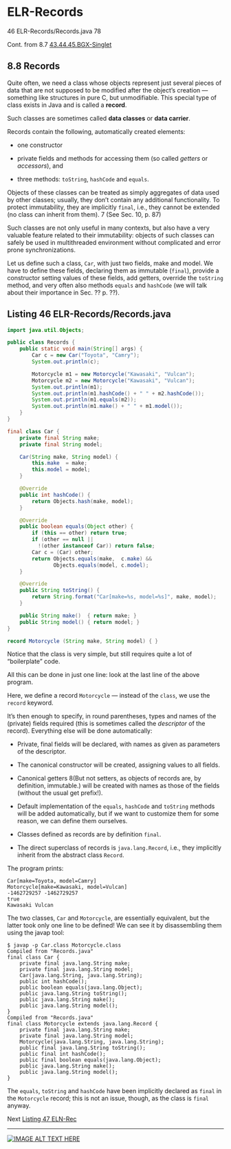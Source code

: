# ELR-Records
46 ELR-Records/Records.java 78  

Cont. from 8.7 [43.44.45.BGX-Singlet](https://github.com/Java-PJATK/43.44.45.BGX-Singlet/)

## 8.8 Records 

Quite often, we need a class whose objects represent just several pieces of data that are not supposed to be modified after the object’s creation — something like structures in pure C, but unmodifiable. This special type of class exists in Java and is called a **record**. 

Such classes are sometimes called **data classes** or **data carrier**. 

Records contain the following, automatically created elements:

* one constructor

* private fields and methods for accessing them (so called _getters_ or _accessors_), and

* three methods: 
`toString`,
`hashCode` and 
`equals`. 

Objects of these classes can be treated as simply aggregates of data used by other classes; usually, they don’t contain any additional functionality. To protect immutability, they are implicitly `final`, i.e., they cannot be extended (no class can inherit from them). 7 (See Sec. 10, p. 87)

Such classes are not only useful in many contexts, but also have a very valuable feature related to their immutability: objects of such classes can safely be used in multithreaded environment without complicated and error prone synchronizations.

Let us define such a class, `Car`, with just two fields, make and model. We have to define these fields, declaring them as immutable (`final`), provide a constructor setting
values of these fields, add getters, override the `toString` method, and very often also methods `equals` and `hashCode` (we will talk about their importance in Sec. ?? p. ??).

## Listing 46 ELR-Records/Records.java  

```java 
import java.util.Objects;

public class Records {
    public static void main(String[] args) {
        Car c = new Car("Toyota", "Camry");
        System.out.println(c);

        Motorcycle m1 = new Motorcycle("Kawasaki", "Vulcan");
        Motorcycle m2 = new Motorcycle("Kawasaki", "Vulcan");
        System.out.println(m1);
        System.out.println(m1.hashCode() + " " + m2.hashCode());
        System.out.println(m1.equals(m2));
        System.out.println(m1.make() + " " + m1.model());
    }
}

final class Car {
    private final String make;
    private final String model;

    Car(String make, String model) {
        this.make  = make;
        this.model = model;
    }

    @Override
    public int hashCode() {
        return Objects.hash(make, model);
    }

    @Override
    public boolean equals(Object other) {
        if (this == other) return true;
        if (other == null ||
          !(other instanceof Car)) return false;
        Car c = (Car) other;
        return Objects.equals(make,  c.make) &&
               Objects.equals(model, c.model);
    }

    @Override
    public String toString() {
        return String.format("Car[make=%s, model=%s]", make, model);
    }

    public String make()  { return make; }
    public String model() { return model; }
}

record Motorcycle (String make, String model) { }
```

Notice that the class is very simple, but still requires quite a lot of “boilerplate” code.

All this can be done in just one line: look at the last line of the above program. 

Here, we define a record `Motorcycle` — instead of the `class`, we use the `record` keyword. 

It’s then enough to specify, in round parentheses, types and names of the (private) fields required (this is sometimes called the _descriptor_ of the record). Everything else will be done automatically:  

* Private, final fields will be declared, with names as given as parameters of the descriptor.
  
* The canonical constructor will be created, assigning values to all fields.

* Canonical getters 8(But not setters, as objects of records are, by definition, immutable.) will be created with names as those of the fields (without the usual get prefix!).
    
* Default implementation of the `equals`, `hashCode` and `toString` methods will be added automatically, but if we want to customize them for some reason, we can define them ourselves.

* Classes defined as records are by definition `final`.

* The direct superclass of records is `java.lang.Record`, i.e., they implicitly inherit from the abstract class `Record`.

The program prints:

```
Car[make=Toyota, model=Camry]
Motorcycle[make=Kawasaki, model=Vulcan]
-1462729257 -1462729257
true
Kawasaki Vulcan
```

The two classes, `Car` and `Motorcycle`, are essentially equivalent, but the latter took only one line to be defined! We can see it by disassembling them using the javap tool:  

```
$ javap -p Car.class Motorcycle.class
Compiled from "Records.java"
final class Car {
    private final java.lang.String make;
    private final java.lang.String model;
    Car(java.lang.String, java.lang.String);
    public int hashCode();
    public boolean equals(java.lang.Object);
    public java.lang.String toString();
    public java.lang.String make();
    public java.lang.String model();
}
Compiled from "Records.java"
final class Motorcycle extends java.lang.Record {
    private final java.lang.String make;
    private final java.lang.String model;
    Motorcycle(java.lang.String, java.lang.String);
    public final java.lang.String toString();
    public final int hashCode();
    public final boolean equals(java.lang.Object);
    public java.lang.String make();
    public java.lang.String model();
}
```

The `equals`, `toString` and `hashCode` have been implicitly declared as `final` in the `Motorcycle` record; this is not an issue, though, as the class is `final` anyway.


Next [Listing 47 ELN-Rec](https://github.com/Java-PJATK/47.ELN-Rec)

---

[![IMAGE ALT TEXT HERE](http://img.youtube.com/vi/YOUTUBE_VIDEO_ID_HERE/0.jpg)](https://www.youtube.com/watch?v=gJ9DYC-jswo&ab_channel=CodingwithJohn)
